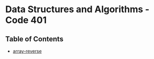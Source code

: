 # Data Structures and Algorithms - Code 401

## Table of Contents
- [array-reverse](challenges/arrayReverse/array-reverse.js)

